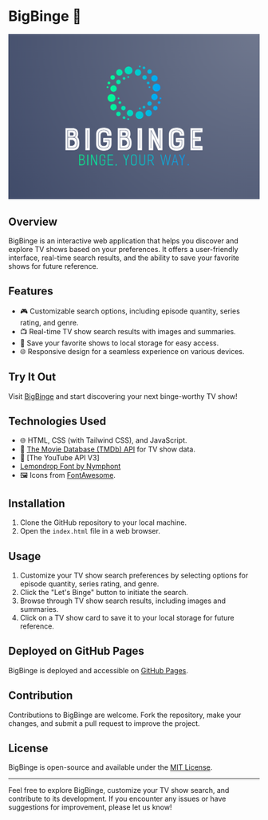 # BigBinge 🍿

![BigBinge Logo](./assets/images/logo-full.png)

## Overview

BigBinge is an interactive web application that helps you discover and explore TV shows based on your preferences. It offers a user-friendly interface, real-time search results, and the ability to save your favorite shows for future reference.

## Features

- 🎮 Customizable search options, including episode quantity, series rating, and genre.
- 📺 Real-time TV show search results with images and summaries.
- 💾 Save your favorite shows to local storage for easy access.
- 🌐 Responsive design for a seamless experience on various devices.

## Try It Out

Visit [BigBinge](https://your-github-username.github.io/BigBinge/) and start discovering your next binge-worthy TV show!

## Technologies Used

- 🌐 HTML, CSS (with Tailwind CSS), and JavaScript.
- 🎥 [The Movie Database (TMDb) API](https://www.themoviedb.org/documentation/api) for TV show data.
- 🎥 [The YouTube API V3]
- [Lemondrop Font by Nymphont](https://www.fontspace.com/lemondrop-font-f13573)
- 🖼️ Icons from [FontAwesome](https://fontawesome.com/).

## Installation

1. Clone the GitHub repository to your local machine.
2. Open the `index.html` file in a web browser.

## Usage

1. Customize your TV show search preferences by selecting options for episode quantity, series rating, and genre.
2. Click the "Let's Binge" button to initiate the search.
3. Browse through TV show search results, including images and summaries.
4. Click on a TV show card to save it to your local storage for future reference.

## Deployed on GitHub Pages

BigBinge is deployed and accessible on [GitHub Pages](https://your-github-username.github.io/BigBinge/).

## Contribution

Contributions to BigBinge are welcome. Fork the repository, make your changes, and submit a pull request to improve the project.

## License

BigBinge is open-source and available under the [MIT License](LICENSE).

---

Feel free to explore BigBinge, customize your TV show search, and contribute to its development. If you encounter any issues or have suggestions for improvement, please let us know!
